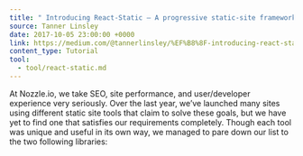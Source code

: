 ```yaml
---
title: " Introducing React-Static — A progressive static-site framework for React!"
source: Tanner Linsley
date: 2017-10-05 23:00:00 +0000
link: https://medium.com/@tannerlinsley/%EF%B8%8F-introducing-react-static-a-progressive-static-site-framework-for-react-3470d2a51ebc
content_type: Tutorial
tool:
  - tool/react-static.md
---
```

At Nozzle.io, we take SEO, site performance, and user/developer experience very seriously. Over the last year, we’ve launched many sites using different static site tools that claim to solve these goals, but we have yet to find one that satisfies our requirements completely. Though each tool was unique and useful in its own way, we managed to pare down our list to the two following libraries:
